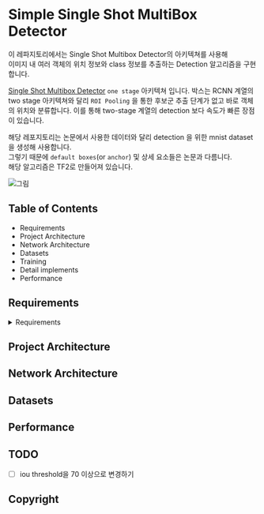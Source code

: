 # Simple Single Shot MultiBox Detector 

이 레파지토리에서는 Single Shot Multibox Detector의 아키텍쳐를 사용해  
이미지 내 여러 객체의 위치 정보와 class 정보를 추출하는 Detection 알고리즘을 구현합니다.      
  
[Single Shot Multibox Detector](https://arxiv.org/abs/1512.02325) `one stage` 아키텍쳐 입니다.
박스는 RCNN 계열의 two stage 아키텍쳐와 달리 `ROI Pooling` 을 통한 후보군 추출 단계가 없고
바로 객체의 위치와 분류합니다. 
이를 통해 two-stage 계열의 detection 보다 속도가 빠른 장점이 있습니다.   

해당 레포지토리는 논문에서 사용한 데이터와 달리 detection 을 위한 mnist dataset 을 생성해 사용합니다.  
그렇기 때문에 `default boxes`(or `anchor`) 및 상세 요소들은 논문과 다름니다.            
해당 알고리즘은 TF2로 만들어져 있습니다.

![그림](https://i.imgur.com/GwqRK5A.jpg)

## Table of Contents
 - Requirements
 - Project Architecture
 - Network Architecture
 - Datasets
 - Training
 - Detail implements  
 - Performance
 

## Requirements 

<details>
  <summary> Requirements </summary>
  absl-py==0.11.0
appnope==0.1.2
astunparse==1.6.3
backcall==0.2.0
cached-property==1.5.2
cachetools==4.2.1
certifi==2020.12.5
chardet==4.0.0
cycler==0.10.0
decorator==5.0.9
et-xmlfile==1.1.0
flatbuffers==1.12
gast==0.4.0
google-auth==1.27.0
google-auth-oauthlib==0.4.2
google-pasta==0.2.0
grpcio==1.34.1
h5py==3.1.0
idna==2.10
imbalanced-learn==0.8.0
imblearn==0.0
importlib-metadata==3.7.0
ipykernel==5.5.5
ipython==7.23.1
ipython-genutils==0.2.0
jedi==0.18.0
joblib==1.0.1
jupyter-client==6.1.12
jupyter-core==4.7.1
Keras==2.4.3
keras-nightly==2.5.0.dev2021032900
Keras-Preprocessing==1.1.2
kiwisolver==1.3.1
Markdown==3.3.4
matplotlib==3.4.2
matplotlib-inline==0.1.2
mpmath==1.2.1
numpy==1.19.5
oauthlib==3.1.0
opencv-python==4.5.1.48
openpyxl==3.0.7
opt-einsum==3.3.0
pandas==1.2.3
parso==0.8.2
pexpect==4.8.0
pickle5==0.0.11
pickleshare==0.7.5
Pillow==8.2.0
prompt-toolkit==3.0.18
protobuf==3.15.3
ptyprocess==0.7.0
pyasn1==0.4.8
pyasn1-modules==0.2.8
Pygments==2.9.0
pyparsing==2.4.7
python-dateutil==2.8.1
pytz==2021.1
PyYAML==5.4.1
pyzmq==22.0.3
requests==2.25.1
requests-oauthlib==1.3.0
rsa==4.7.2
scikit-learn==0.24.2
scipy==1.6.3
seaborn==0.11.1
six==1.15.0
sklearn==0.0
sympy==1.8
tensorboard==2.5.0
tensorboard-data-server==0.6.1
tensorboard-plugin-wit==1.8.0
tensorflow==2.5.0
tensorflow-estimator==2.5.0
termcolor==1.1.0
threadpoolctl==2.1.0
tornado==6.1
tqdm==4.58.0
traitlets==5.0.5
typing-extensions==3.7.4.3
urllib3==1.26.3
wcwidth==0.2.5
Werkzeug==1.0.1
wget==3.2
wrapt==1.12.1
xgboost==1.4.2
xlrd==2.0.1
zipp==3.4.0

  
</details>


## Project Architecture

## Network Architecture 
 
## Datasets 

## Performance

## TODO
 - [ ] iou threshold을 70 이상으로 변경하기   

## Copyright 
